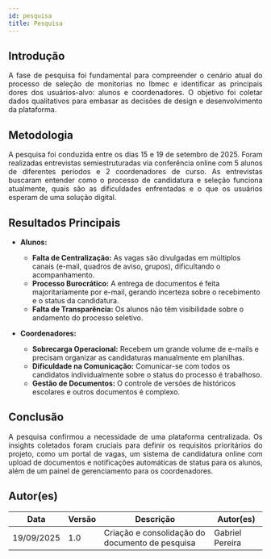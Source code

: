 ```yaml
---
id: pesquisa
title: Pesquisa
---
```


## Introdução

<p align="justify">
A fase de pesquisa foi fundamental para compreender o cenário atual do processo de seleção de monitorias no Ibmec e identificar as principais dores dos usuários-alvo: alunos e coordenadores. O objetivo foi coletar dados qualitativos para embasar as decisões de design e desenvolvimento da plataforma.
</p>

## Metodologia

<p align="justify">
A pesquisa foi conduzida entre os dias 15 e 19 de setembro de 2025. Foram realizadas entrevistas semiestruturadas via conferência online com 5 alunos de diferentes períodos e 2 coordenadores de curso. As entrevistas buscaram entender como o processo de candidatura e seleção funciona atualmente, quais são as dificuldades enfrentadas e o que os usuários esperam de uma solução digital.
</p>

## Resultados Principais

- **Alunos:**
    - **Falta de Centralização:** As vagas são divulgadas em múltiplos canais (e-mail, quadros de aviso, grupos), dificultando o acompanhamento.
    - **Processo Burocrático:** A entrega de documentos é feita majoritariamente por e-mail, gerando incerteza sobre o recebimento e o status da candidatura.
    - **Falta de Transparência:** Os alunos não têm visibilidade sobre o andamento do processo seletivo.

- **Coordenadores:**
    - **Sobrecarga Operacional:** Recebem um grande volume de e-mails e precisam organizar as candidaturas manualmente em planilhas.
    - **Dificuldade na Comunicação:** Comunicar-se com todos os candidatos individualmente sobre o status do processo é trabalhoso.
    - **Gestão de Documentos:** O controle de versões de históricos escolares e outros documentos é complexo.

## Conclusão

<p align="justify">
A pesquisa confirmou a necessidade de uma plataforma centralizada. Os insights coletados foram cruciais para definir os requisitos prioritários do projeto, como um portal de vagas, um sistema de candidatura online com upload de documentos e notificações automáticas de status para os alunos, além de um painel de gerenciamento para os coordenadores.
</p>

## Autor(es)
| Data | Versão | Descrição | Autor(es) |
| -- | -- | -- | -- |
| 19/09/2025 | 1.0 | Criação e consolidação do documento de pesquisa | Gabriel Pereira |